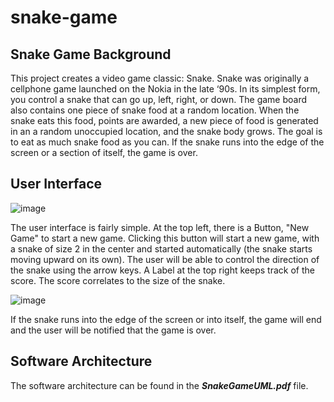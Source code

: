 # snake-game

## Snake Game Background
This project creates a video game classic: Snake. Snake was originally a cellphone game launched on the Nokia in the late ‘90s. In its simplest form, you control a snake that can go up, left, right, or down. The game board also contains one piece of snake food at a random location. When the snake eats this food, points are awarded, a new piece of food is generated in an a random unoccupied location, and the snake body grows. The goal is to eat as much snake food as you can. If the snake runs into the edge of the screen or a section of itself, the game is over.

## User Interface

![image](https://github.com/emmalu00/snake-game/assets/106994328/5cf10786-eb2c-46c2-930b-006df79427e3)

The user interface is fairly simple. At the top left, there is a Button, "New Game" to start a new game. Clicking this button will start a new game, with a snake of size 2 in the center and started automatically (the snake starts moving upward on its own). The user will be able to control the direction of the snake using the arrow keys. A Label at the top right keeps track of the score. The score correlates to the size of the snake. 

![image](https://github.com/emmalu00/snake-game/assets/106994328/ab0852b1-f47c-4361-96c5-8a65cb338e64)

If the snake runs into the edge of the screen or into itself, the game will end and the user will be notified that the game is over.

## Software Architecture
The software architecture can be found in the _**SnakeGameUML.pdf**_ file.
